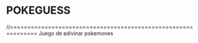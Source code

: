 # POKEGUESS 
//==============================================================
Juego de adivinar pokemones
